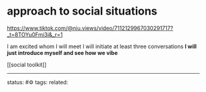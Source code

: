 # approach to social situations
https://www.tiktok.com/@niu.views/video/7112129967030291717?_t=8TOYu0Fmi3i&_r=1

I am excited whom I will meet
I will initiate at least three conversations
**I will just introduce myself and see how we vibe**

[[social toolkit]]

---
status: #⚙️ 
tags: 
related: 
